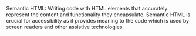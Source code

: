 Semantic HTML: Writing code with HTML elements that accurately represent the content and functionality they encapsulate. Semantic HTML is crucial for accessibility as it provides meaning to the code which is used by screen readers and other assistive technologies